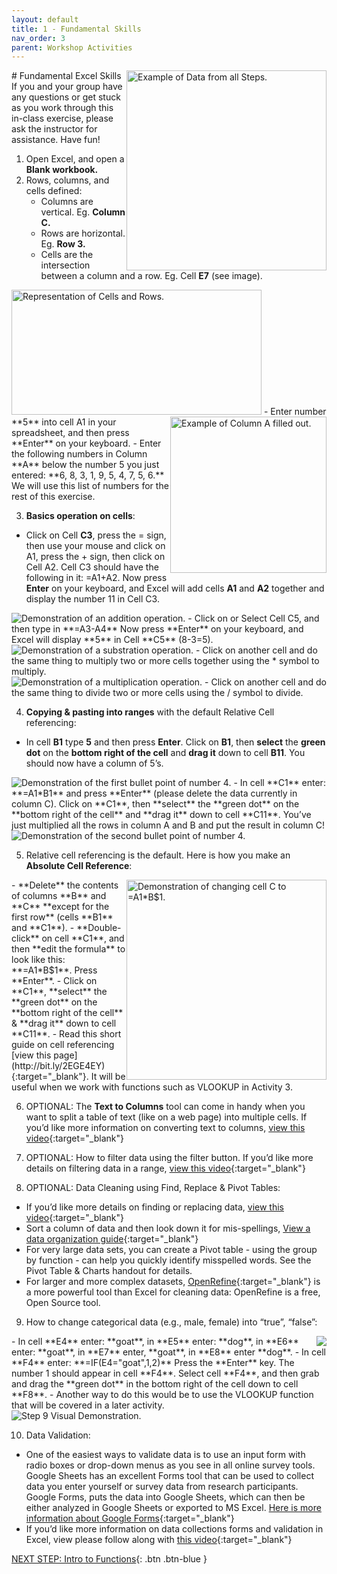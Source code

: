 ```yaml
---
layout: default
title: 1 - Fundamental Skills
nav_order: 3
parent: Workshop Activities
---
```

<img src="images/excel-basics-01.png" style="float:right;width:320px;height:320px;" alt="Example of Data from all Steps."> 
# Fundamental Excel Skills
If you and your group have any questions or get stuck as you work through this in-class exercise, please ask the instructor for assistance.  Have fun!

1. Open Excel, and open a **Blank workbook.**
2. Rows, columns, and cells defined:   
   - Columns are vertical. Eg. **Column C.**
   - Rows are horizontal. Eg. **Row 3.**
   - Cells are the intersection between a column and a row. Eg. Cell **E7** (see image).<br>
<img src="images/excel-basics-02.png" width="400" height="200" alt="Representation of Cells and Rows."> 
 <img src="images/excel-basics-03.png" style="float:right;width:250px;height:250px;" alt="Example of Column A filled out.">
   - Enter number **5** into cell A1 in your spreadsheet, and then press **Enter** on your keyboard.
   - Enter the following numbers in Column **A** below the number 5 you just entered: **6, 8, 3, 1, 9, 5, 4, 7, 5, 6.**  We will use this list of numbers for the rest of this       exercise.

3. **Basics operation on cells**:
  - Click on Cell **C3**, press the = sign, then use your mouse and click on A1, press the + sign, then click on Cell A2. Cell C3 should have the following in it: =A1+A2. Now press **Enter** on your keyboard, and Excel will add cells **A1** and **A2** together and display the number 11 in Cell C3.<br>
<img src="images/excel-basics-04.gif" alt="Demonstration of an addition operation."> 
  - Click on or Select Cell C5, and then type in **=A3-A4**  Now press **Enter** on your keyboard, and Excel will display **5** in Cell **C5** (8-3=5).<br>
<img src="images/excel-basics-05.gif" alt="Demonstration of a substration operation."> 
  - Click on another cell and do the same thing to multiply two or more cells together using the * symbol to multiply.<br>
<img src="images/excel-basics-06.gif" alt="Demonstration of a multiplication operation."> 
  - Click on another cell and do the same thing to divide two or more cells using the / symbol to divide.<br>

4. **Copying & pasting into ranges** with the default Relative Cell referencing:
  - In cell **B1** type **5** and then press **Enter**. Click on **B1**, then **select** the **green dot** on the **bottom right of the cell** and **drag it** down to cell **B11**. You should now have a column of 5’s.<br>
<img src="images/excel-basics-07.gif" alt="Demonstration of the first bullet point of number 4."> 
  - In cell **C1** enter: **=A1*B1** and press **Enter** (please delete the data currently in column C). Click on **C1**, then **select** the **green dot** on the **bottom right of the cell** and **drag it** down to cell **C11**. You’ve just multiplied all the rows in column A and B and put the result in column C!<br>
<img src="images/excel-basics-08.gif" alt="Demonstration of the second bullet point of number 4."> 

5. Relative cell referencing is the default. Here is how you make an **Absolute Cell Reference**:
<img src="images/excel-basics-09.gif" style="float:right;width:320px;height:320px;" alt="Demonstration of changing cell C to =A1*B$1."> 
  - **Delete** the contents of columns **B** and **C** **except for the first row** (cells **B1** and **C1**).
  - **Double-click** on cell **C1**, and then **edit the formula** to look like this: **=A1*B$1**. Press **Enter**.
  - Click on **C1**, **select** the **green dot** on the **bottom right of the cell** & **drag it** down to cell **C11**.
  - Read this short guide on cell referencing [view this page](http://bit.ly/2EGE4EY){:target="_blank"}. It will be useful when we work with functions such as VLOOKUP in Activity 3.

6. OPTIONAL: The **Text to Columns** tool can come in handy when you want to split a table of text (like on a web page) into multiple cells. If you’d like more information on converting text to columns, [view this video](http://bit.ly/2HYNA7y){:target="_blank"} 

7. OPTIONAL: How to filter data using the filter button. If you’d like more details on filtering data in a range, [view this video](http://bit.ly/2I3qI6N){:target="_blank"} 

8. OPTIONAL: Data Cleaning using Find, Replace & Pivot Tables: 
  - If you’d like more details on finding or replacing data, [view this video](http://bit.ly/2I09Qhy){:target="_blank"} 
  - Sort a column of data and then look down it for mis-spellings, [View a data organization guide](http://bit.ly/2Yk2FaT){:target="_blank"} 
  - For very large data sets, you can create a Pivot table - using the group by function - can help you quickly identify misspelled words. See the Pivot Table & Charts handout for details.
  - For larger and more complex datasets, [OpenRefine](http://openrefine.org/){:target="_blank"} is a more powerful tool than Excel for cleaning data: OpenRefine is a free, Open Source tool.

9. How to change categorical data (e.g., male, female) into “true”, “false”:
<img src="images/excel-basics-10.png" style="float:right"> 
  - In cell **E4** enter: **goat**, in **E5** enter: **dog**, in **E6** enter: **goat**, in **E7** enter, **goat**, in **E8** enter **dog**.
  - In cell **F4** enter: **=IF(E4="goat",1,2)**   Press the **Enter** key. The number 1 should appear in cell **F4**. Select cell **F4**, and then grab and drag the **green dot** in the bottom right of the cell down to cell **F8**.
  - Another way to do this would be to use the VLOOKUP function that will be covered in a later activity.<br>
<img src="images/excel-basics-11.gif" alt="Step 9 Visual Demonstration." > 

10. Data Validation:
  - One of the easiest ways to validate data is to use an input form with radio boxes or drop-down menus as you see in all online survey tools. Google Sheets has an excellent Forms tool that can be used to collect data you enter yourself or survey data from research participants. Google Forms, puts the data into Google Sheets, which can then be either analyzed in Google Sheets or exported to MS Excel. [Here is more information about Google Forms](http://bit.ly/2FBqK5y){:target="_blank"}
  - If you’d like more information on data collections forms and validation in Excel, view please follow along with [this video](http://bit.ly/2I2jEYb){:target="_blank"}

[NEXT STEP: Intro to Functions](intro-functions.html){: .btn .btn-blue }
